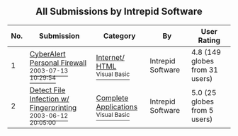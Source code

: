 ﻿<div align="center">

## All Submissions by Intrepid Software

</div>

No.  | Submission | Category | By   | User Rating
---- | ---------- | -------- | ---- | -----------
1 | [CyberAlert Personal Firewall<br /><sup>2003-07-13 10:29:54</sup>](https://github.com/Planet-Source-Code/intrepid-software-cyberalert-personal-firewall__1-46876) | [Internet/ HTML<br /><sup>Visual Basic</sup>](../ByCategory/internet-html__1-34.md) | Intrepid Software | 4.8 (149 globes from 31 users)
2 | [Detect File Infection w/ Fingerprinting<br /><sup>2003-06-12 20:05:00</sup>](https://github.com/Planet-Source-Code/intrepid-software-detect-file-infection-w-fingerprinting__1-46139) | [Complete Applications<br /><sup>Visual Basic</sup>](../ByCategory/complete-applications__1-27.md) | Intrepid Software | 5.0 (25 globes from 5 users)
